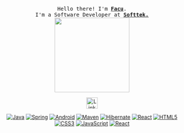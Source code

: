 <p align="center">
  <br>
  <samp>
    Hello there! I'm <b><a rel="nofollow noopener noreferrer" target="_blank" href="https://www.linkedin.com/in/facundo-elias-lopez-9899261a1/">Facu</a></b>.
    <br>I'm a Software Developer at <b><a href="https://www.softtek.com/">Softtek.</a></b><br>

</samp>

  <img src="https://giffiles.alphacoders.com/146/14623.gif" width="200"/>

</p>

<p align="center">
  <a rel="nofollow noopener noreferrer" target="_blank" href="https://www.linkedin.com/in/facundo-elias-lopez-9899261a1/">
  <img src="https://cdn-icons-png.flaticon.com/512/174/174857.png" width="30px" alt="LinkedIn"></a>
</p>


<div align="center">


<a href="">![Java](http://img.shields.io/badge/-Java-007396?style=flat-square&logo=java&logoColor=ffffff)</a>
<a href="">![Spring](http://img.shields.io/badge/-Spring-6DB33F?style=flat-square&logo=spring&logoColor=ffffff)</a>
<a href="">![Android](http://img.shields.io/badge/-Android-3DDC84?style=flat-square&logo=android&logoColor=ffffff)</a>
<a href="">![Maven](http://img.shields.io/badge/-Maven-1565c0?style=flat-square&logo=apache-maven)</a>
<a href="">![Hibernate](https://img.shields.io/badge/-Hibernate-002396?style=flat-square&logo=hibernate&logoColor=fffff)</a>
<a href="">![React](https://img.shields.io/badge/-React-%23482C34?style=flat-square&logo=python)</a>
<a href="">![HTML5](https://img.shields.io/badge/-HTML5-%23E44D27?style=flat-square&logo=html5&logoColor=ffffff)</a>
<a href="">![CSS3](https://img.shields.io/badge/-CSS3-%231572B6?style=flat-square&logo=css3)</a>
<a href="">![JavaScript](https://img.shields.io/badge/-JavaScript-%23F7DF1C?style=flat-square&logo=javascript&logoColor=000000&labelColor=%23F7DF1C&color=%23FFCE5A)</a>
<a href="">![React](https://img.shields.io/badge/-React-%23282C34?style=flat-square&logo=react)</a>

  
  </div>

